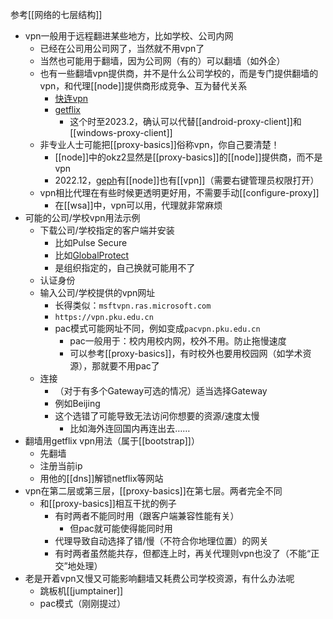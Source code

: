 参考[[网络的七层结构]]
- vpn一般用于远程翻进某些地方，比如学校、公司内网
  - 已经在公司用公司网了，当然就不用vpn了
  - 当然也可能用于翻墙，因为公司网（有的）可以翻墙（如外企）
  - 也有一些翻墙vpn提供商，并不是什么公司学校的，而是专门提供翻墙的vpn，和代理[[node]]提供商形成竞争、互为替代关系
    - [快连vpn](https://letsvpn.world/)
    - [getflix](https://zh.getflix.com/)
      - 这个时至2023.2，确认可以代替[[android-proxy-client]]和[[windows-proxy-client]]
  - 非专业人士可能把[[proxy-basics]]俗称vpn，你自己要清楚！
    - [[node]]中的okz2显然是[[proxy-basics]]的[[node]]提供商，而不是vpn
    - 2022.12，[geph](https://geph.io/zhs)有[[node]]也有[[vpn]]（需要右键管理员权限打开）
  - vpn相比代理在有些时候更透明更好用，不需要手动[[configure-proxy]]
    - 在[[wsa]]中，vpn可以用，代理就非常麻烦
- 可能的公司/学校vpn用法示例
  - 下载公司/学校指定的客户端并安装
    - 比如Pulse Secure
    - 比如[GlobalProtect](https://www.updatestar.com/zh-cn/directdownload/globalprotect/2338326)
    - 是组织指定的，自己换就可能用不了
  - 认证身份
  - 输入公司/学校提供的vpn网址
    - 长得类似：`msftvpn.ras.microsoft.com`
    - `https://vpn.pku.edu.cn`
    - pac模式可能网址不同，例如变成`pacvpn.pku.edu.cn`
      - pac一般用于：校内用校内网，校外不用。防止拖慢速度
      - 可以参考[[proxy-basics]]，有时校外也要用校园网（如学术资源），那就要不用pac了
  - 连接
    - （对于有多个Gateway可选的情况）适当选择Gateway
    - 例如Beijing
    - 这个选错了可能导致无法访问你想要的资源/速度太慢
      - 比如海外连回国内再连出去……
- 翻墙用getflix vpn用法（属于[[bootstrap]]）
  - 先翻墙
  - 注册当前ip
  - 用他的[[dns]]解锁netflix等网站
- vpn在第二层或第三层，[[proxy-basics]]在第七层。两者完全不同
  - 和[[proxy-basics]]相互干扰的例子
    - 有时两者不能同时用（跟客户端兼容性能有关）
      - 但pac就可能使得能同时用
    - 代理导致自动选择了错/慢（不符合你地理位置）的网关
    - 有时两者虽然能共存，但都连上时，再关代理则vpn也没了（不能“正交”地处理）
- 老是开着vpn又慢又可能影响翻墙又耗费公司学校资源，有什么办法呢
  - 跳板机[[jumptainer]]
  - pac模式（刚刚提过）
